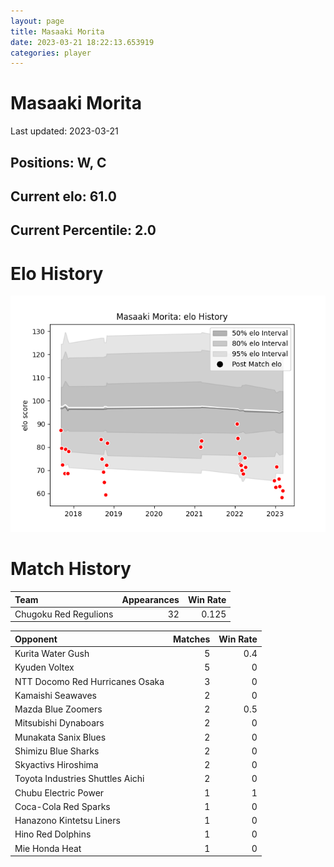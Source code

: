 ```yaml
---  
layout: page  
title: Masaaki Morita  
date: 2023-03-21 18:22:13.653919  
categories: player  
---
```

# Masaaki Morita


Last updated: 2023-03-21
## Positions: W, C

## Current elo: 61.0

## Current Percentile: 2.0

# Elo History


![elo history](history_MasaakiMorita.png)
# Match History


| Team                  |   Appearances |   Win Rate |
|:----------------------|--------------:|-----------:|
| Chugoku Red Regulions |            32 |      0.125 |

| Opponent                         |   Matches |   Win Rate |
|:---------------------------------|----------:|-----------:|
| Kurita Water Gush                |         5 |        0.4 |
| Kyuden Voltex                    |         5 |        0   |
| NTT Docomo Red Hurricanes Osaka  |         3 |        0   |
| Kamaishi Seawaves                |         2 |        0   |
| Mazda Blue Zoomers               |         2 |        0.5 |
| Mitsubishi Dynaboars             |         2 |        0   |
| Munakata Sanix Blues             |         2 |        0   |
| Shimizu Blue Sharks              |         2 |        0   |
| Skyactivs Hiroshima              |         2 |        0   |
| Toyota Industries Shuttles Aichi |         2 |        0   |
| Chubu Electric Power             |         1 |        1   |
| Coca-Cola Red Sparks             |         1 |        0   |
| Hanazono Kintetsu Liners         |         1 |        0   |
| Hino Red Dolphins                |         1 |        0   |
| Mie Honda Heat                   |         1 |        0   |
